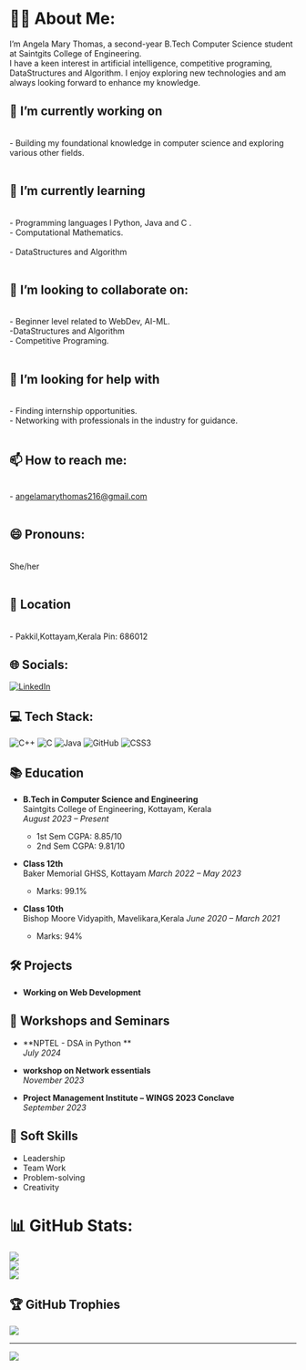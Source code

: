 

<!--
**AngelaMaryThomas/AngelaMaryThomas** is a ✨ _special_ ✨ repository because its `README.md` (this file) appears on your GitHub profile.

Here are some ideas to get you started:


- 🔭 I’m currently working on ...
- 🌱 I’m currently learning ...
- 👯 I’m looking to collaborate on ...
- 🤔 I’m looking for help with ...
- 💬 Ask me about ...
- 📫 How to reach me: ...
- 😄 Pronouns: ...
- ⚡ Fun fact: ...
-->

# 👨‍💻 About Me:
I’m Angela Mary Thomas, a second-year B.Tech Computer Science student at Saintgits College of Engineering.
<br>I have a keen interest in artificial intelligence, competitive programing, DataStructures and Algorithm. I enjoy exploring new technologies and am always looking forward to enhance my knowledge.


## 🔭 I’m currently working on
<br>- Building my foundational knowledge in computer science and exploring various other fields.<br><br>
## 🌱 I’m currently learning
<br>- Programming languages l Python, Java and C .<br>- Computational Mathematics. <br> <br>- DataStructures and Algorithm<br><br>
## 👯 I’m looking to collaborate on:
<br>- Beginner level related to WebDev, AI-ML. <br>-DataStructures and Algorithm <br>- Competitive Programing.<br><br>
## 🤝 I’m looking for help with
<br>- Finding internship opportunities.<br>- Networking with professionals in the industry for guidance.<br><br> 
## 📫 How to reach me: 
<br>- angelamarythomas216@gmail.com <br><br>
## 😄 Pronouns:
<br>She/her<br><br>

## 📍 Location
<br>
- Pakkil,Kottayam,Kerala Pin: 686012

## 🌐 Socials:
[![LinkedIn](https://img.shields.io/badge/LinkedIn-%230077B5.svg?logo=linkedin&logoColor=white)](www.linkedin.com/in/angela-mary-thomas-30818128a/)



## 💻 Tech Stack:
![C++](https://img.shields.io/badge/c++-%2300599C.svg?style=for-the-badge&logo=c%2B%2B&logoColor=white) ![C](https://img.shields.io/badge/c-%2300599C.svg?style=for-the-badge&logo=c&logoColor=white) ![Java](https://img.shields.io/badge/java-%23ED8B00.svg?style=for-the-badge&logo=openjdk&logoColor=white) ![GitHub](https://img.shields.io/badge/github-%23121011.svg?style=for-the-badge&logo=github&logoColor=white) ![CSS3](https://img.shields.io/badge/css3-%231572B6.svg?style=for-the-badge&logo=css3&logoColor=white)

## 📚 Education

- **B.Tech in Computer Science and Engineering**  
  Saintgits College of Engineering, Kottayam, Kerala  
  *August 2023 – Present*  
  - 1st Sem CGPA: 8.85/10
  - 2nd Sem CGPA: 9.81/10

- **Class 12th**  
  Baker Memorial GHSS, Kottayam
     *March 2022 – May 2023*  
  - Marks: 99.1%

- **Class 10th**  
  Bishop Moore Vidyapith, Mavelikara,Kerala
     *June 2020 – March 2021*  
  - Marks: 94%

## 🛠️ Projects
  
- **Working on Web Development**   



## 🧠 Workshops and Seminars

 - **NPTEL - DSA in Python **  
  *July 2024*

 - **workshop on Network essentials**  
  *November 2023*

 - **Project Management Institute – WINGS 2023 Conclave**  
  *September 2023*

  

## 🌟 Soft Skills

- Leadership
- Team Work
- Problem-solving
- Creativity

# 📊 GitHub Stats:
![](https://github-readme-stats.vercel.app/api?username=AngelaMaryThomas&theme=shadow_blue&hide_border=false&include_all_commits=true&count_private=false)<br/>
![](https://github-readme-streak-stats.herokuapp.com/?user=AngelaMaryThomas&theme=shadow_blue&hide_border=false)<br/>
![](https://github-readme-stats.vercel.app/api/top-langs/?username=AngelaMaryThomas&theme=shadow_blue&hide_border=false&include_all_commits=true&count_private=false&layout=compact)

## 🏆 GitHub Trophies
![](https://github-profile-trophy.vercel.app/?username=AngelaMaryThomas&theme=radical&no-frame=true&no-bg=true&margin-w=4)

---
[![](https://visitcount.itsvg.in/api?id=AngelaMaryThomas&icon=5&color=0)](https://visitcount.itsvg.in)






